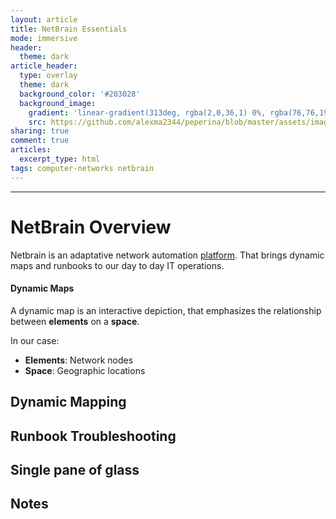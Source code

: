 ```yaml
---
layout: article
title: NetBrain Essentials
mode: immersive
header:
  theme: dark
article_header:
  type: overlay
  theme: dark
  background_color: '#203028'
  background_image:
    gradient: 'linear-gradient(313deg, rgba(2,0,36,1) 0%, rgba(76,76,194,1) 47%, rgba(0,212,255,1) 100%)'
    src: https://github.com/alexma2344/peperina/blob/master/assets/images/radiohead.jpg?raw=true"
sharing: true
comment: true
articles:
  excerpt_type: html
tags: computer-networks netbrain
---
```


<!--more-->

---

# NetBrain Overview

Netbrain is an adaptative network automation [platform](https://en.wikipedia.org/wiki/Computing_platform). That brings dynamic maps and runbooks to our day to day IT operations.

#### Dynamic Maps

A dynamic map is an interactive depiction, that emphasizes the relationship between **elements** on a **space**. 

In our case:
- **Elements**: Network nodes
- **Space**: Geographic locations

## Dynamic Mapping

## Runbook Troubleshooting

## Single pane of glass

## Notes